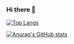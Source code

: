 ### Hi there 👋

[![Top Langs](https://github-readme-stats.vercel.app/api/top-langs/?username=kkcchh9999&show_icons=true&theme=darcula)](https://github.com/kkcchh9999/github-readme-stats)

[![Anurag's GitHub stats](https://github-readme-stats.vercel.app/api?username=kkcchh9999&show_icons=true&theme=darcula)](https://github.com/kkcchh9999/github-readme-stats)

<!--
**kkcchh9999/kkcchh9999** is a ✨ _special_ ✨ repository because its `README.md` (this file) appears on your GitHub profile.

Here are some ideas to get you started:

- 🔭 I’m currently working on ...
- 🌱 I’m currently learning ...
- 👯 I’m looking to collaborate on ...
- 🤔 I’m looking for help with ...
- 💬 Ask me about ...
- 📫 How to reach me: ...
- 😄 Pronouns: ...
- ⚡ Fun fact: ...
-->
